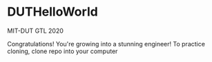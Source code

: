 # DUTHelloWorld
MIT-DUT GTL 2020

Congratulations! You're growing into a stunning engineer!
 To practice cloning, clone repo into your computer
